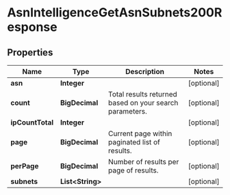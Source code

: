 

# AsnIntelligenceGetAsnSubnets200Response


## Properties

| Name | Type | Description | Notes |
|------------ | ------------- | ------------- | -------------|
|**asn** | **Integer** |  |  [optional] |
|**count** | **BigDecimal** | Total results returned based on your search parameters. |  [optional] |
|**ipCountTotal** | **Integer** |  |  [optional] |
|**page** | **BigDecimal** | Current page within paginated list of results. |  [optional] |
|**perPage** | **BigDecimal** | Number of results per page of results. |  [optional] |
|**subnets** | **List&lt;String&gt;** |  |  [optional] |



